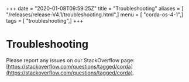 +++
date = "2020-01-08T09:59:25Z"
title = "Troubleshooting"
aliases = [ "/releases/release-V4.1/troubleshooting.html",]
menu = [ "corda-os-4-1",]
tags = [ "troubleshooting",]
+++


# Troubleshooting

Please report any issues on our StackOverflow page: [https://stackoverflow.com/questions/tagged/corda](https://stackoverflow.com/questions/tagged/corda).


